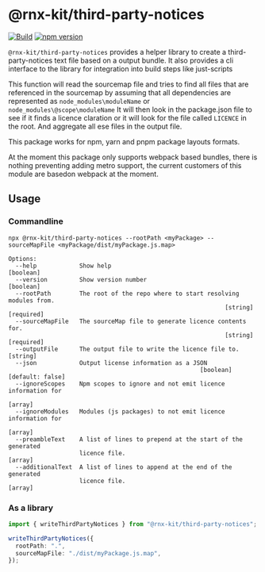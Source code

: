 # @rnx-kit/third-party-notices

[![Build](https://github.com/microsoft/rnx-kit/actions/workflows/build.yml/badge.svg)](https://github.com/microsoft/rnx-kit/actions/workflows/build.yml)
[![npm version](https://img.shields.io/npm/v/@rnx-kit/third-party-notices)](https://www.npmjs.com/package/@rnx-kit/third-party-notices)

`@rnx-kit/third-party-notices` provides a helper library to create a
third-party-notices text file based on a output bundle. It also provides a cli
interface to the library for integration into build steps like just-scripts

This function will read the sourcemap file and tries to find all files that are
referenced in the sourcemap by assuming that all dependencies are represented as
`node_modules\moduleName` or `node_modules\@scope\moduleName` It will then look
in the package.json file to see if it finds a licence claration or it will look
for the file called `LICENCE` in the root. And aggregate all ese files in the
output file.

This package works for npm, yarn and pnpm package layouts formats.

At the moment this package only supports webpack based bundles, there is nothing
preventing adding metro support, the current customers of this module are
basedon webpack at the moment.

## Usage

### Commandline

`npx @rnx-kit/third-party-notices --rootPath <myPackage> --sourceMapFile <myPackage/dist/myPackage.js.map>`

```
Options:
  --help            Show help                                          [boolean]
  --version         Show version number                                [boolean]
  --rootPath        The root of the repo where to start resolving modules from.
                                                             [string] [required]
  --sourceMapFile   The sourceMap file to generate licence contents for.
                                                             [string] [required]
  --outputFile      The output file to write the licence file to.       [string]
  --json            Output license information as a JSON
                                                      [boolean] [default: false]  
  --ignoreScopes    Npm scopes to ignore and not emit licence information for
                                                                         [array]
  --ignoreModules   Modules (js packages) to not emit licence information for
                                                                         [array]
  --preambleText    A list of lines to prepend at the start of the generated
                    licence file.                                        [array]
  --additionalText  A list of lines to append at the end of the generated
                    licence file.                                        [array]
```

### As a library

```ts
import { writeThirdPartyNotices } from "@rnx-kit/third-party-notices";

writeThirdPartyNotices({
  rootPath: ".",
  sourceMapFile: "./dist/myPackage.js.map",
});
```

